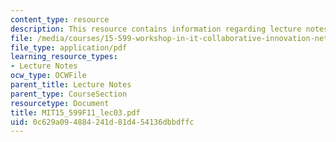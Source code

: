 ```yaml
---
content_type: resource
description: This resource contains information regarding lecture notes.
file: /media/courses/15-599-workshop-in-it-collaborative-innovation-networks-fall-2011/0c629a094884241d81d454136dbbdffc_MIT15_599F11_lec03.pdf
file_type: application/pdf
learning_resource_types:
- Lecture Notes
ocw_type: OCWFile
parent_title: Lecture Notes
parent_type: CourseSection
resourcetype: Document
title: MIT15_599F11_lec03.pdf
uid: 0c629a09-4884-241d-81d4-54136dbbdffc
---
```

